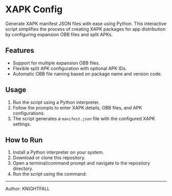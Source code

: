 # XAPK Config

Generate XAPK manifest JSON files with ease using Python. This interactive script simplifies the process of creating XAPK packages for app distribution by configuring expansion OBB files and split APKs.

## Features

- Support for multiple expansion OBB files.
- Flexible split APK configuration with optional APK IDs.
- Automatic OBB file naming based on package name and version code.

## Usage

1. Run the script using a Python interpreter.
2. Follow the prompts to enter XAPK details, OBB files, and APK configurations.
3. The script generates a `manifest.json` file with the configured XAPK settings.

## How to Run

1. Install a Python interpreter on your system.
2. Download or clone this repository.
3. Open a terminal/command prompt and navigate to the repository directory.
4. Run the script using the command:

---

Author: KNIGHTFALL
